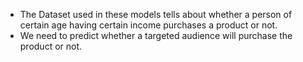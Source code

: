 - The Dataset used in these models tells about whether a person of certain age having certain income purchases a product or not.
- We need to predict whether a targeted audience will purchase the product or not.
